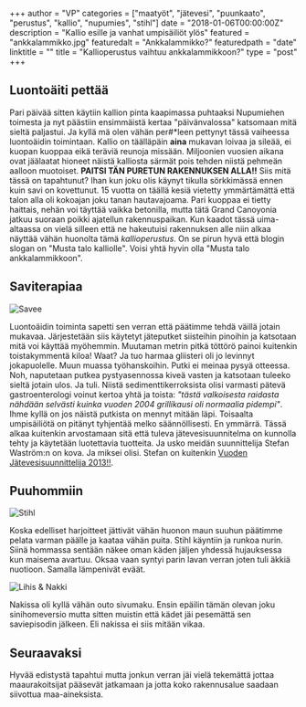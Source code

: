 +++
author = "VP"
categories = ["maatyöt", "jätevesi", "puunkaato", "perustus", "kallio", "nupumies", "stihl"]
date = "2018-01-06T00:00:00Z"
description = "Kallio esille ja vanhat umpisäiliöt ylös"
featured = "ankkalammikko.jpg"
featuredalt = "Ankkalammikko?"
featuredpath = "date"
linktitle = ""
title = "Kallioperustus vaihtuu ankkalammikkoon?"
type = "post"
+++


## Luontoäiti pettää

Pari päivää sitten käytiin kallion pinta kaapimassa puhtaaksi Nupumiehen toimesta ja nyt päästiin ensimmäistä kertaa "päivänvalossa" katsomaan mitä sieltä paljastui. Ja kyllä mä olen vähän per#*leen pettynyt tässä vaiheessa luontoäidin toimintaan. Kallio on täälläpäin **aina** mukavan loivaa ja sileää, ei kuopan kuoppaa eikä teräviä reunoja missään. Miljoonien vuosien aikana ovat jäälaatat hioneet näistä kalliosta särmät pois tehden niistä pehmeän aalloon muotoiset. **PAITSI TÄN PURETUN RAKENNUKSEN ALLA!!** Siis mitä tässä on tapahtunut? Ihan kun joku olis käynyt tikulla sörkkimässä ennen kuin savi on kovettunut. 15 vuotta on täällä kesiä vietetty ymmärtämättä että talon alla oli kokoajan joku tanan hautavajoama. Pari kuoppaa ei tietty haittais, nehän voi täyttää vaikka betonilla, mutta tätä Grand Canoyonia jatkuu suoraan poikki ajatellun rakennuspaikan. Kun kaadot tässä uima-altaassa on vielä silleen että ne hakeutuisi rakennuksen alle niin alkaa näyttää vähän huonolta tämä _kallioperustus_. On se pirun hyvä että blogin slogan on "Musta talo kalliolle". Voisi yhtä hyvin olla "Musta talo ankkalammikkoon".

## Saviterapiaa

![Savee](/img/2018/01/savee.jpg)

Luontoäidin toiminta sapetti sen verran että päätimme tehdä väillä jotain mukavaa. Järjestetään siis käytetyt jäteputket siisteihin pinoihin ja katsotaan mitä voi käyttää myöhemmin. Muutaman metrin pitkä töttörö painoi kuitenkin toistakymmentä kiloa! Waat? Ja tuo harmaa gliisteri oli jo levinnyt jokapuolelle. Muun muassa työhanskoihin. Putki ei meinaa pysyä otteessa. Noh, naputetaan putkea pystyasennossa kiveä vasten ja katsotaan tuleeko sieltä jotain ulos. Ja tuli. Niistä sedimenttikerroksista olisi varmasti pätevä gastroenterologi voinut kertoa yhtä ja toista: *"tästä valkoisesta raidasta nähdään selvästi kuinka vuoden 2004 grillikausi oli normaalia pidempi"*. Ihme kyllä on jos näistä putkista on mennyt mitään läpi. Toisaalta umpisäiliötä on pitänyt tyhjentää melko säännöllisesti. En ymmärrä. Tässä alkaa kuitenkin arvostamaan sitä että tuleva jätevesisuunnitelma on kunnolla tehty ja käytetään luotettavia tuotteita. Ja usko meidän suunnittelija Stefan Waström:n on kova. Ja miksei olisi. Stefan on kuitenkin [Vuoden Jätevesisuunnittelija 2013!!](http://www.luvy.fi/easydata/customers/luvy/files/pdf/ajankohtaista/hajavesi/vuodenjvsuunnittelija_tiedote_130613_fi.pdf).

## Puuhommiin

![Stihl](/img/2018/01/stihl.jpg)

Koska edelliset harjoitteet jättivät vähän huonon maun suuhun päätimme pelata varman päälle ja kaataa vähän puita. Stihl käyntiin ja runkoa nurin. Siinä hommassa sentään näkee oman käden jäljen yhdessä hujauksessa kun maisema avartuu. Oksaa vaan syntyi parin lavan verran joten tuli äkkiä nuotioon. Samalla lämpenivät eväät.

![Lihis & Nakki](/img/2018/01/notskilihis.jpg)

Nakissa oli kyllä vähän outo sivumaku. Ensin epäilin tämän olevan joku sinihomeversio mutta sitten muistin että kädet jäi pesemättä sen saviepisodin jälkeen. Eli nakissa ei siis mitään vikaa.

## Seuraavaksi

Hyvää edistystä tapahtui mutta jonkun verran jäi vielä tekemättä jottaa maaurakoitsijat pääsevät jatkamaan ja jotta koko rakennusalue saadaan siivottua maa-aineksista. 







